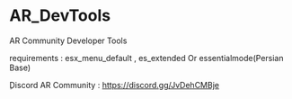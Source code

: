 # AR_DevTools

AR Community Developer Tools

requirements : 
esx_menu_default ,
es_extended Or essentialmode(Persian Base)

ِDiscord AR Community : https://discord.gg/JvDehCMBje
